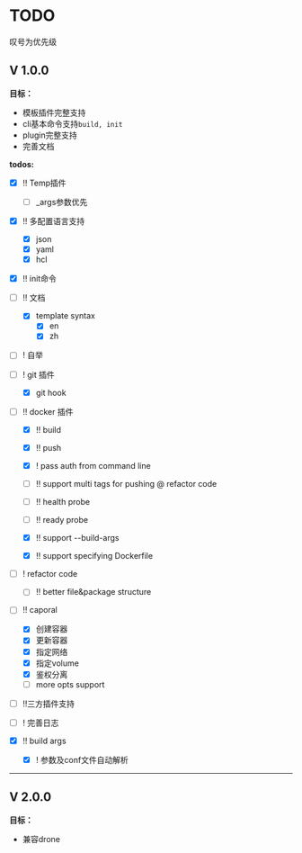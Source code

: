 # TODO

叹号为优先级

## V 1.0.0

**目标：**

* 模板插件完整支持
* cli基本命令支持`build, init`
* plugin完整支持
* 完善文档

**todos:**

- [x] !! Temp插件
    - [ ] \_args参数优先
- [x] !! 多配置语言支持
    - [x] json
    - [x] yaml
    - [x] hcl
- [x] !! init命令
- [ ] !! 文档
    - [x] template syntax
        - [x] en
        - [x] zh
- [ ] ! 自举
- [ ] ! git 插件
    - [x] git hook
- [ ] !! docker 插件
    - [x] !! build
    - [x] !! push
    - [x] ! pass auth from command line
    - [ ] !! support multi tags for pushing @ refactor code
    - [ ] !! health probe
    - [ ] !! ready probe
    - [x] !! support --build-args
    - [x] !! support specifying Dockerfile
    
    
    
- [ ] ! refactor code
    - [ ] !! better file&package structure
- [ ] !! caporal
    - [x] 创建容器
    - [x] 更新容器
    - [x] 指定网络
    - [x] 指定volume
    - [x] 鉴权分离
    - [ ] more opts support
    
- [ ] !!三方插件支持
    
- [ ] ! 完善日志
- [x] !! build args
    - [x] ! 参数及conf文件自动解析

----

## V 2.0.0

**目标：**

* 兼容drone
